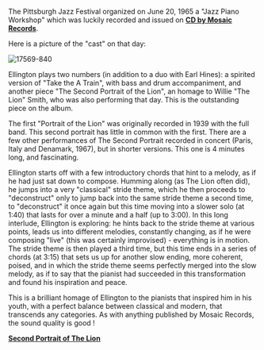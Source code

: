 The Pittsburgh Jazz Festival organized on June 20, 1965 a "Jazz Piano Workshop" which was luckily recorded and issued on **[CD by Mosaic Records](https://www.discogs.com/Various-The-Jazz-Piano/release/5260834)**. 

Here is a picture of the "cast" on that day:

 
![17569-840](https://user-images.githubusercontent.com/33669641/166096602-4e430130-e591-41ea-8a66-b66de5f78e6b.jpg)

Ellington plays two numbers (in addition to a duo with Earl Hines): a spirited version of "Take the A Train", with bass and drum accompaniment, and another piece "The Second Portrait of the Lion", an homage to Willie "The Lion" Smith, who was also performing that day. This is the outstanding piece on the album.

 

The first "Portrait of the Lion" was originally recorded in 1939 with the full band. This second portrait has little in common with the first. There are a few other performances of The Second Portrait recorded in concert (Paris, Italy and Denamark, 1967), but in shorter versions. This one is 4 minutes long, and fascinating. 


Ellington starts off with a few introductory chords that hint to a melody, as if he had just sat down to compose. Humming along (as The Lion often did), he jumps into a very "classical" stride theme, which he then proceeds to "deconstruct" only to jump back into the same stride theme a second time, to "deconstruct" it once again but this time moving into a slower solo (at 1:40) that lasts for over a minute and a half (up to 3:00). In this long interlude, Ellington is exploring: he hints back to the stride theme at various points, leads us into different melodies, constantly changing, as if he were composing "live" (this was certainly improvised) - everything is in motion. The stride theme is then played a third time, but this time ends in a series of chords (at 3:15) that sets us up for another slow ending, more coherent, poised, and in which the stride theme seems perfectly merged into the slow melody, as if to say that the pianist had succeeded in this transformation and found his inspiration and peace.

 
This is a brilliant homage of Ellington to the pianists that inspired him in his youth, with a perfect balance between classical and modern, that transcends any categories. As with anything published by Mosaic Records, the sound quality is good !

 
**[Second Portrait of The Lion](https://www.youtube.com/watch?v=NUrNEwEY6wk&t=1s)**
